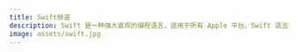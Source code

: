 ```yaml
---
title: Swift频道
description: Swift 是一种强大直观的编程语言，适用于所有 Apple 平台。Swift 语法简洁但表现力强，更包含了深受喜爱的现代功能，可轻松上手使用。Swift 代码从设计上保证安全，并能开发出运行快如闪电的软件。
image: assets/swift.jpg
---
```



